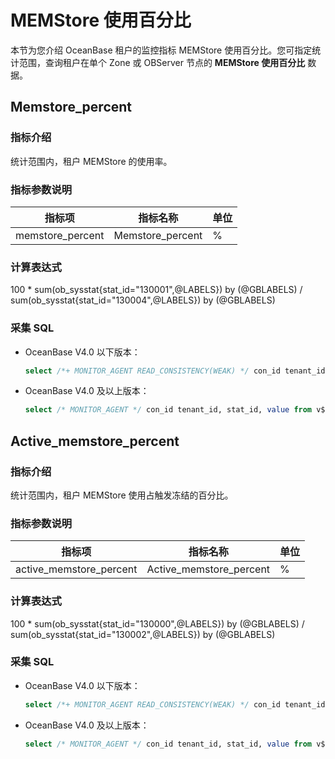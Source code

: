 # MEMStore 使用百分比

本节为您介绍 OceanBase 租户的监控指标 MEMStore 使用百分比。您可指定统计范围，查询租户在单个 Zone 或 OBServer 节点的 **MEMStore 使用百分比** 数据。

## Memstore_percent

### 指标介绍

统计范围内，租户 MEMStore 的使用率。

### 指标参数说明

| **指标项** |     **指标名称**     | **单位** |
|---------|------------------|--------|
| memstore_percent       | Memstore_percent | %      |

### 计算表达式

100 * sum(ob_sysstat{stat_id="130001",@LABELS}) by (@GBLABELS) / sum(ob_sysstat{stat_id="130004",@LABELS}) by (@GBLABELS)

### 采集 SQL

* OceanBase V4.0 以下版本：

  ```sql
  select /*+ MONITOR_AGENT READ_CONSISTENCY(WEAK) */ con_id tenant_id, stat_id, value from v$sysstat where stat_id IN (130001, 130004) and (con_id > 1000 or con_id = 1) and class < 1000
  ```

* OceanBase V4.0 及以上版本：

  ```sql
  select /* MONITOR_AGENT */ con_id tenant_id, stat_id, value from v$sysstat where stat_id IN (130001, 1300048) and (con_id > 1000 or con_id = 1) and class < 1000
  ```

## Active_memstore_percent

### 指标介绍

统计范围内，租户 MEMStore 使用占触发冻结的百分比。

### 指标参数说明

| **指标项** |     **指标名称**     | **单位** |
|---------|------------------|--------|
| active_memstore_percent       | Active_memstore_percent | %      |

### 计算表达式

100 * sum(ob_sysstat{stat_id="130000",@LABELS}) by (@GBLABELS) / sum(ob_sysstat{stat_id="130002",@LABELS}) by (@GBLABELS)

### 采集 SQL

* OceanBase V4.0 以下版本：

  ```sql
  select /*+ MONITOR_AGENT READ_CONSISTENCY(WEAK) */ con_id tenant_id, stat_id, value from v$sysstat where stat_id IN (130000, 130002) and (con_id > 1000 or con_id = 1) and class < 1000
  ```

* OceanBase V4.0 及以上版本：

  ```sql
  select /* MONITOR_AGENT */ con_id tenant_id, stat_id, value from v$sysstat where stat_id IN (130000, 130002) and (con_id > 1000 or con_id = 1) and class < 1000
  ```
